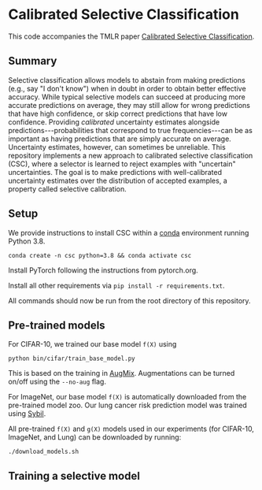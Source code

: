 # Calibrated Selective Classification

This code accompanies the TMLR paper [Calibrated Selective Classification](https://openreview.net/forum?id=zFhNBs8GaV).

## Summary

Selective classification allows models to abstain from making predictions (e.g., say "I don't know") when in doubt in order to obtain better effective accuracy. While typical selective models can succeed at producing more accurate predictions on average, they may still allow for wrong predictions that have high confidence, or skip correct predictions that have low confidence. Providing *calibrated* uncertainty estimates alongside predictions---probabilities that correspond to true frequencies---can be as important as having predictions that are simply accurate on average. Uncertainty estimates, however, can sometimes be unreliable. This repository implements a new approach to calibrated selective classification (CSC), where a selector is learned to reject examples with "uncertain" uncertainties. The goal is to make predictions with well-calibrated uncertainty estimates over the distribution of accepted examples, a property called selective calibration.

## Setup

We provide instructions to install CSC within a [conda](https://conda.io/projects/conda/en/latest/user-guide/tasks/manage-environments.html) environment running Python 3.8. 

```
conda create -n csc python=3.8 && conda activate csc
```

Install PyTorch following the instructions from pytorch.org.

Install all other requirements via `pip install -r requirements.txt`.

All commands should now be run from the root directory of this repository.


## Pre-trained models

For CIFAR-10, we trained our base model `f(X)` using 
```
python bin/cifar/train_base_model.py
```
This is based on the training in [AugMix](https://github.com/google-research/augmix). Augmentations can be turned on/off using the `--no-aug` flag.

For ImageNet, our base model `f(X)` is automatically downloaded from the pre-trained model zoo. Our lung cancer risk prediction model was trained using [Sybil](https://github.com/reginabarzilaygroup/Sybil).


All pre-trained `f(X)` and `g(X)` models used in our experiments (for CIFAR-10, ImageNet, and Lung) can be downloaded by running:
```
./download_models.sh
```

## Training a selective model

